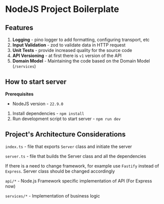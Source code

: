 # NodeJS Project Boilerplate

## Features

1. **Logging** - pino logger to add formatting, configuring transport, etc
2. **Input Validation** - zod to validate data in HTTP request
3. **Unit Tests** - provide increased quality for the source code
4. **API Versioning** - at first there is `v1` version of the API
5. **Domain Model** - Maintaining the code based on the Domain Model (`/services`)

## How to start server

**Prerequisites**

- NodeJS version - `22.9.0`

1. Install dependencies - `npm install`
2. Run development script to start server - `npm run dev`

## Project's Architecture Considerations

`index.ts` - file that exports `Server` class and initiate the server

`server.ts` - file that builds the Server class and all the dependencies

If there is a need to change framework, for example use `Fastify` instead of `Express`. Server class should be changed accordingly

`api/*` - Node.js Framework specific implementation of API (For Express now)

`services/*` - Implementation of business logic
